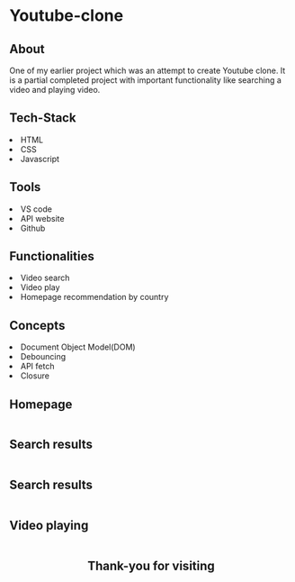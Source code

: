 # Youtube-clone

<h2>About</h2> 
One of my earlier project which was an attempt to create Youtube clone. It is a partial completed project with important functionality like searching a video and playing video.


<h2>Tech-Stack</h2>
<li>HTML</li>
<li>CSS</li>
<li>Javascript</li>


<h2>Tools</h2>
<li>VS code</li>
<li>API website</li>
<li>Github</li>


<h2>Functionalities</h2>
<li>Video search</li>
<li>Video play</li>
<li>Homepage recommendation by country </li>


<h2>Concepts</h2>
<li>Document Object Model(DOM)</li>
<li>Debouncing</li>
<li>API fetch</li>
<li>Closure</li>


<h2>Homepage</h2>
<img src="https://user-images.githubusercontent.com/101393249/192551930-3f0c9f0f-4c22-499a-a034-3b3855bb4f0b.png" alt="">



<h2>Search results</h2>
<img src="https://user-images.githubusercontent.com/101393249/192552167-08d4ef3f-db66-493a-ba7c-f1fca1447129.png" alt="">



<h2>Search results</h2>
<img src="https://user-images.githubusercontent.com/101393249/192552159-61e4f9d7-a697-4597-9854-e110af214df4.png" alt="">



<h2>Video playing</h2>
<img src="https://user-images.githubusercontent.com/101393249/192552151-db7f4d86-2b09-4a3f-941c-7a6164527ec6.png" alt="">





 <h2 style="text-align:center ;">Thank-you for visiting</h2>
